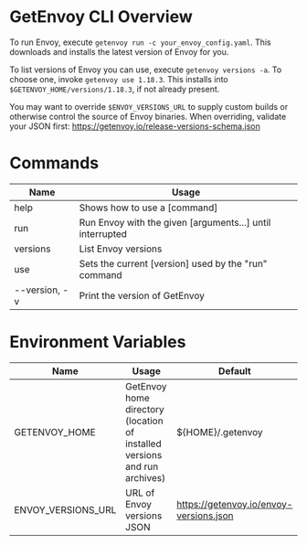 # GetEnvoy CLI Overview
To run Envoy, execute `getenvoy run -c your_envoy_config.yaml`. This
downloads and installs the latest version of Envoy for you.

To list versions of Envoy you can use, execute `getenvoy versions -a`. To
choose one, invoke `getenvoy use 1.18.3`. This installs into
`$GETENVOY_HOME/versions/1.18.3`, if not already present.

You may want to override `$ENVOY_VERSIONS_URL` to supply custom builds or
otherwise control the source of Envoy binaries. When overriding, validate
your JSON first: https://getenvoy.io/release-versions-schema.json

# Commands

| Name | Usage |
| ---- | ----- |
| help | Shows how to use a [command] |
| run | Run Envoy with the given [arguments...] until interrupted |
| versions | List Envoy versions |
| use | Sets the current [version] used by the "run" command |
| --version, -v | Print the version of GetEnvoy |

# Environment Variables

| Name | Usage | Default |
| ---- | ----- | ------- |
| GETENVOY_HOME | GetEnvoy home directory (location of installed versions and run archives) | ${HOME}/.getenvoy |
| ENVOY_VERSIONS_URL | URL of Envoy versions JSON | https://getenvoy.io/envoy-versions.json |
